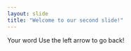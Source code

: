 ```yaml
---
layout: slide
title: "Welcome to our second slide!"
---
```

Your word
Use the left arrow to go back!
